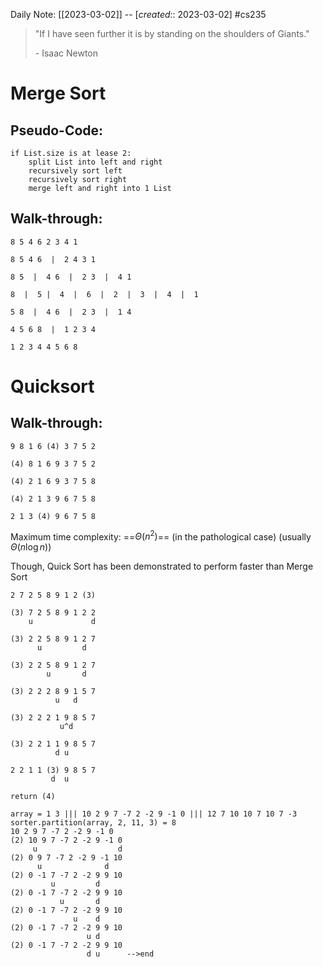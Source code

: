 Daily Note: [[2023-03-02]] -- [*created*:: 2023-03-02] #cs235 

> "If I have seen further it is by standing on the shoulders of Giants."
> 
> \- Isaac Newton

# Merge Sort

## Pseudo-Code:

```
if List.size is at lease 2:
	split List into left and right
	recursively sort left
	recursively sort right
	merge left and right into 1 List
```

## Walk-through:

```
8 5 4 6 2 3 4 1

8 5 4 6  |  2 4 3 1

8 5  |  4 6  |  2 3  |  4 1

8  |  5 |  4  |  6  |  2  |  3  |  4  |  1

5 8  |  4 6  |  2 3  |  1 4

4 5 6 8  |  1 2 3 4

1 2 3 4 4 5 6 8
```

# Quicksort

## Walk-through:

```
9 8 1 6 (4) 3 7 5 2

(4) 8 1 6 9 3 7 5 2

(4) 2 1 6 9 3 7 5 8

(4) 2 1 3 9 6 7 5 8

2 1 3 (4) 9 6 7 5 8
```

Maximum time complexity: ==$\Theta (n^2)$== (in the pathological case)
(usually $\Theta (n \log n)$)

Though, Quick Sort has been demonstrated to perform faster than Merge Sort

```
2 7 2 5 8 9 1 2 (3)

(3) 7 2 5 8 9 1 2 2
    u             d

(3) 2 2 5 8 9 1 2 7
      u         d

(3) 2 2 5 8 9 1 2 7
        u       d

(3) 2 2 2 8 9 1 5 7
          u   d

(3) 2 2 2 1 9 8 5 7
           u^d

(3) 2 2 1 1 9 8 5 7
          d u

2 2 1 1 (3) 9 8 5 7
         d  u

return (4)
```

```
array = 1 3 ||| 10 2 9 7 -7 2 -2 9 -1 0 ||| 12 7 10 10 7 10 7 -3  
sorter.partition(array, 2, 11, 3) = 8
10 2 9 7 -7 2 -2 9 -1 0
(2) 10 9 7 -7 2 -2 9 -1 0
     u                  d
(2) 0 9 7 -7 2 -2 9 -1 10
      u              d
(2) 0 -1 7 -7 2 -2 9 9 10
         u         d
(2) 0 -1 7 -7 2 -2 9 9 10
           u       d
(2) 0 -1 7 -7 2 -2 9 9 10
              u    d
(2) 0 -1 7 -7 2 -2 9 9 10
                 u d
(2) 0 -1 7 -7 2 -2 9 9 10
                 d u      -->end
```